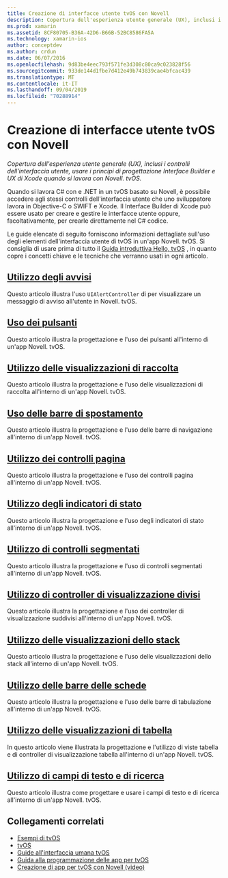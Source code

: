 ```yaml
---
title: Creazione di interfacce utente tvOS con Novell
description: Copertura dell'esperienza utente generale (UX), inclusi i controlli dell'interfaccia utente, usare i principi di progettazione Interface Builder e UX di Xcode quando si lavora con Novell. tvOS.
ms.prod: xamarin
ms.assetid: 8CF80705-B36A-42D6-B66B-52BC8586FA5A
ms.technology: xamarin-ios
author: conceptdev
ms.author: crdun
ms.date: 06/07/2016
ms.openlocfilehash: 9d83be4eec793f571fe3d308c80ca9c023828f56
ms.sourcegitcommit: 933de144d1fbe7d412e49b743839cae4bfcac439
ms.translationtype: MT
ms.contentlocale: it-IT
ms.lasthandoff: 09/04/2019
ms.locfileid: "70288914"
---
```

# <a name="building-tvos-user-interfaces-with-xamarin"></a>Creazione di interfacce utente tvOS con Novell

_Copertura dell'esperienza utente generale (UX), inclusi i controlli dell'interfaccia utente, usare i principi di progettazione Interface Builder e UX di Xcode quando si lavora con Novell. tvOS._

Quando si lavora C# con e .NET in un tvOS basato su Novell, è possibile accedere agli stessi controlli dell'interfaccia utente che uno sviluppatore lavora in Objective-C o SWIFT e Xcode. Il Interface Builder di Xcode può essere usato per creare e gestire le interfacce utente oppure, facoltativamente, per crearle direttamente nel C# codice.

Le guide elencate di seguito forniscono informazioni dettagliate sull'uso degli elementi dell'interfaccia utente di tvOS in un'app Novell. tvOS. Si consiglia di usare prima di tutto il [Guida introduttiva Hello, tvOS](~/ios/tvos/get-started/hello-tvos.md) , in quanto copre i concetti chiave e le tecniche che verranno usati in ogni articolo.

## <a name="working-with-alertsiostvosuser-interfacealertsmd"></a>[Utilizzo degli avvisi](~/ios/tvos/user-interface/alerts.md)

Questo articolo illustra l'uso `UIAlertController` di per visualizzare un messaggio di avviso all'utente in Novell. tvOS.

## <a name="working-with-buttonsiostvosuser-interfacebuttonsmd"></a>[Uso dei pulsanti](~/ios/tvos/user-interface/buttons.md)

Questo articolo illustra la progettazione e l'uso dei pulsanti all'interno di un'app Novell. tvOS.

## <a name="working-with-collection-viewsiostvosuser-interfacecollection-viewsmd"></a>[Utilizzo delle visualizzazioni di raccolta](~/ios/tvos/user-interface/collection-views.md)

Questo articolo illustra la progettazione e l'uso delle visualizzazioni di raccolta all'interno di un'app Novell. tvOS.

## <a name="working-with-navigation-barsiostvosuser-interfacenavigation-barsmd"></a>[Uso delle barre di spostamento](~/ios/tvos/user-interface/navigation-bars.md)

Questo articolo illustra la progettazione e l'uso delle barre di navigazione all'interno di un'app Novell. tvOS.

## <a name="working-with-page-controlsiostvosuser-interfacepage-controlsmd"></a>[Utilizzo dei controlli pagina](~/ios/tvos/user-interface/page-controls.md)

Questo articolo illustra la progettazione e l'uso dei controlli pagina all'interno di un'app Novell. tvOS.

## <a name="working-with-progress-indicatorsiostvosuser-interfaceprogress-indicatorsmd"></a>[Utilizzo degli indicatori di stato](~/ios/tvos/user-interface/progress-indicators.md)

Questo articolo illustra la progettazione e l'uso degli indicatori di stato all'interno di un'app Novell. tvOS.

## <a name="working-with-segmented-controlsiostvosuser-interfacesegmented-controlsmd"></a>[Utilizzo di controlli segmentati](~/ios/tvos/user-interface/segmented-controls.md)

Questo articolo illustra la progettazione e l'uso di controlli segmentati all'interno di un'app Novell. tvOS.

## <a name="working-with-split-view-controllersiostvosuser-interfacesplit-viewsmd"></a>[Utilizzo di controller di visualizzazione divisi](~/ios/tvos/user-interface/split-views.md)

Questo articolo illustra la progettazione e l'uso dei controller di visualizzazione suddivisi all'interno di un'app Novell. tvOS.

## <a name="working-with-stack-viewsiostvosuser-interfacestacked-viewsmd"></a>[Utilizzo delle visualizzazioni dello stack](~/ios/tvos/user-interface/stacked-views.md)

Questo articolo illustra la progettazione e l'uso delle visualizzazioni dello stack all'interno di un'app Novell. tvOS.

## <a name="working-with-tab-barsiostvosuser-interfacetab-barsmd"></a>[Utilizzo delle barre delle schede](~/ios/tvos/user-interface/tab-bars.md)

Questo articolo illustra la progettazione e l'uso delle barre di tabulazione all'interno di un'app Novell. tvOS.

## <a name="working-with-table-viewsiostvosuser-interfacetable-viewsmd"></a>[Utilizzo delle visualizzazioni di tabella](~/ios/tvos/user-interface/table-views.md)

In questo articolo viene illustrata la progettazione e l'utilizzo di viste tabella e di controller di visualizzazione tabella all'interno di un'app Novell. tvOS.

## <a name="working-with-text-and-search-fieldsiostvosuser-interfacetext-fields-and-searchmd"></a>[Utilizzo di campi di testo e di ricerca](~/ios/tvos/user-interface/text-fields-and-search.md)

Questo articolo illustra come progettare e usare i campi di testo e di ricerca all'interno di un'app Novell. tvOS.



## <a name="related-links"></a>Collegamenti correlati

- [Esempi di tvOS](https://docs.microsoft.com/samples/browse/?products=xamarin&term=Xamarin.iOS+tvOS)
- [tvOS](https://developer.apple.com/tvos/)
- [Guide all'interfaccia umana tvOS](https://developer.apple.com/tvos/human-interface-guidelines/)
- [Guida alla programmazione delle app per tvOS](https://developer.apple.com/library/prerelease/tvos/documentation/General/Conceptual/AppleTV_PG/)
- [Creazione di app per tvOS con Novell (video)](https://university.xamarin.com/lightninglectures/tvos-with-xamarin)
